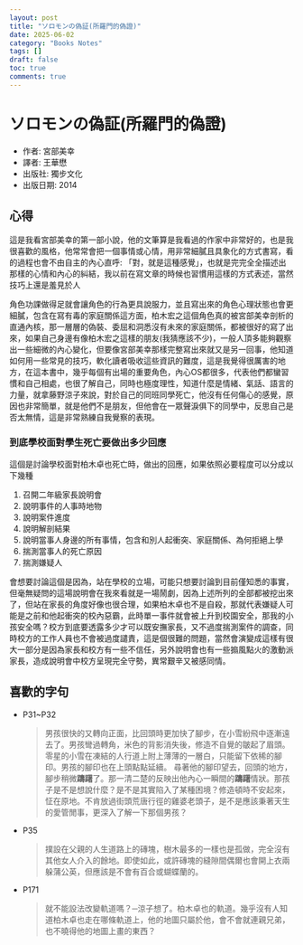 ```yaml
---
layout: post
title: "ソロモンの偽証(所羅門的偽證)"
date: 2025-06-02
category: "Books Notes"
tags: []
draft: false
toc: true
comments: true
---
```


# ソロモンの偽証(所羅門的偽證)
* 作者: 宮部美幸
* 譯者: 王華懋
* 出版社: 獨步文化 
* 出版日期: 2014
<!-- more -->

## 心得
這是我看宮部美幸的第一部小說，他的文筆算是我看過的作家中非常好的，也是我很喜歡的風格，他常常會把一個事情或心情，用非常細膩且具象化的方式書寫，看的過程也會不由自主的內心直呼: 「對，就是這種感覺」，也就是完完全全描述出那樣的心情和內心的糾結，我以前在寫文章的時候也習慣用這樣的方式表述，當然技巧上還是羞見於人

角色功課做得足就會讓角色的行為更具說服力，並且寫出來的角色心理狀態也會更細膩，包含在寫有毒的家庭關係這方面，柏木宏之這個角色真的被宮部美幸剖析的直通內核，那一層層的偽裝、委屈和洞悉沒有未來的家庭關係，都被很好的寫了出來，如果自己身邊有像柏木宏之這樣的朋友(我猜應該不少)，一般人頂多能夠觀察出一些細微的內心變化，但要像宮部美幸那樣完整寫出來就又是另一回事，他知道如何用一些常見的技巧，軟化讀者吸收這些資訊的難度，這是我覺得很厲害的地方，在這本書中，幾乎每個有出場的重要角色，內心OS都很多，代表他們都蠻習慣和自己相處，也很了解自己，同時也極度理性，知道什麼是情緒、氣話、語言的力量，就拿藤野涼子來說，對於自己的同班同學死亡，他沒有任何傷心的感覺，原因也非常簡單，就是他們不是朋友，但他會在一眾聲淚俱下的同學中，反思自己是否太無情，這是非常熟練自我覺察的表現。

### 到底學校面對學生死亡要做出多少回應
這個是討論學校面對柏木卓也死亡時，做出的回應，如果依照必要程度可以分成以下幾種
1. 召開二年級家長說明會
2. 說明事件的人事時地物
3. 說明案件進度
4. 說明解剖結果
4. 說明當事人身邊的所有事情，包含和別人起衝突、家庭關係、為何拒絕上學
4. 揣測當事人的死亡原因
5. 揣測嫌疑人

會想要討論這個是因為，站在學校的立場，可能只想要討論到目前僅知悉的事實，但毫無疑問的這場說明會在我來看就是一場鬧劇，因為上述所列的全部都被挖出來了，但站在家長的角度好像也很合理，如果柏木卓也不是自殺，那就代表嫌疑人可能是之前和他起衝突的校內惡霸，此時單一事件就會被上升到校園安全，那我的小孩安全嗎？校方到底要透露多少才可以既安撫家長，又不過度揣測案件的調查，同時校方的工作人員也不會被過度譴責，這是個很難的問題，當然會演變成這樣有很大一部分是因為家長和校方有一些不信任，另外說明會也有一些搧風點火的激動派家長，造成說明會中校方呈現完全守勢，異常艱辛又被感同情。

## 喜歡的字句
* P31~P32
	> 男孩很快的又轉向正面，比回頭時更加快了腳步，在小雪紛飛中逐漸遠去了。男孩彎過轉角，米色的背影消失後，修造不自覺的皺起了眉頭。
	> 零星的小雪在凍結的人行道上附上薄薄的一層白，只能留下依稀的腳印。男孩的腳印也在上頭點點延續。
	> 尋著他的腳印望去，回頭的地方，腳步稍微**躊躇**了。那一清二楚的反映出他內心一瞬間的**躊躇**情狀。那孩子是不是想說什麼？是不是其實陷入了某種困境？修造頓時不安起來，怔在原地。不肯放過街頭荒唐行徑的雞婆老頭子，是不是應該秉著天生的愛管閒事，更深入了解一下那個男孩？
* P35
	> 撲設在父親的人生道路上的磚塊，樹木最多的一樣也是孤做，完全沒有其他女人介入的餘地。即使如此，或許磚塊的縫隙間偶爾也會開上衣兩躲蒲公英，但應該是不會有百合或蝴蝶蘭的。
* P171
	> 就不能設法改變軌道嗎？─涼子想了。柏木卓也的軌道。幾乎沒有人知道柏木卓也走在哪條軌道上，他的地圖只屬於他，會不會就連親兄弟，也不曉得他的地圖上畫的東西？